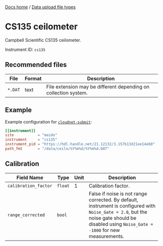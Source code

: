 [Docs home](https://docs.cloudnet.fmi.fi) / [Data upload file types](../api/upload-file-types.md)

# CS135 ceilometer

Campbell Scientific CS135 ceilometer.

Instrument ID: `cs135`

## Recommended files

| File    | Format | Description                                                     |
| ------- | ------ | --------------------------------------------------------------- |
| `*.DAT` | text   | File extension may be different depending on collection system. |

## Example

Example configuration for [`cloudnet-submit`](https://github.com/actris-cloudnet/cloudnet-submit):

```toml
[[instrument]]
site           = "maido"
instrument     = "cs135"
instrument_pid = "https://hdl.handle.net/21.12132/3.157b13d21ee14e60"
path_fmt       = "/data/ceilo/%Y%m%d/%Y%m%d.DAT"
```

## Calibration

| Field Name           | Type    | Unit | Description                                                                                                                                                                                 |
| -------------------- | ------- | ---- | ------------------------------------------------------------------------------------------------------------------------------------------------------------------------------------------- |
| `calibration_factor` | `float` | 1    | Calibration factor.                                                                                                                                                                         |
| `range_corrected`    | `bool`  |      | False if noise is not range corrected. By default, instrument is configured with `Noise_Gate = 2.0`, but the noise gate should be disabled using `Noise_Gate = -1000` for new measurements. |
